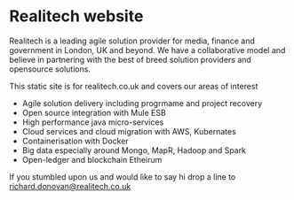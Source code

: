 # Realitech website
Realitech is a leading agile solution provider for media, finance and government in London, UK and beyond.
We have a collaborative model and believe in partnering with the best of breed solution providers and opensource solutions.  

This static site is for realitech.co.uk and covers our areas of interest

* Agile solution delivery including progrmame and project recovery 
* Open source integration with Mule ESB 
* High performance java micro-services 
* Cloud services and cloud migration with AWS, Kubernates 
* Containerisation with Docker 
* Big data especially around Mongo, MapR, Hadoop and Spark 
* Open-ledger and blockchain Etheirum 

If you stumbled upon us and would like to say hi drop a line to 
 richard.donovan@realitech.co.uk
  
